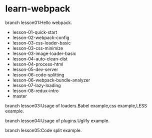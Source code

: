 # learn-webpack

branch lesson01:Hello webpack.

- lesson-01-quick-start
- lesson-02-webpack-config
- lesson-03-css-loader-basic
- lesson-03-css-minimize
- lesson-03-image-loader-basic
- lesson-04-auto-clean-dist
- lesson-04-process-html
- lesson-05-dev-server
- lesson-06-code-splitting
- lesson-06-webpack-bundle-analyzer
- lesson-07-lazy-loading
- lesson-08-redux-intro
- master

branch lesson03:Usage of loaders.Babel example,css example,LESS example.

branch lesson04:Usage of plugins.Uglify example.

branch lesson05:Code split example.